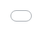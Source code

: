 ```yaml
---
layout: post
title:  TIDEBREAKERS-数字艺术展览
date:   2024-12-19 15:01:35 +0300
image:  TIDEBREAKERS.jpg
tags:   Unity, Creative Design
---
```

TIDEBREAKERS-数字艺术展览
TIDEBREAKERS是一个创新的艺术展览项目，旨在通过互动游戏形式促使观众深入思考环境保护和全球气候变化问题。本项目聚焦全球碳排放问题，游戏设计灵感来自”全球仅100家公司占据71%温室气体排放的现实这一事实”,环保问题单靠个体和社区行动无法解决问题。TIDEBREAKERS通过互动游戏促使观众反思个人行为与环境的关系，激发更深层次的环保意识。每次参与都是对全球环境挑战的思考，推动更加有效的变革。

参观者可以扫描展览中的二维码，进入网页游戏，参与具有挑战性的互动体验。游戏的玩法简单明了，玩家通过点击垃圾桶燃烧垃圾，销毁垃圾桶的同时积累积分，游戏实时反馈环保行动的结果。多名玩家扫描二维码后会共同参与游戏。在各自的倒计时结束后，系统将显示“GAME OVER”并展示玩家的最终得分。
![](TIDEBREAKERSExhibition .png)

<iframe src="//player.bilibili.com/player.html?isOutside=true&aid=113883977097011&bvid=BV1PafpY4Ech&cid=28059044156&p=1" style="position: absolute; top: 0; left: 0; width: 100%; height: 100%;" frameborder="0" scrolling="no" allowfullscreen="true"> </iframe>
